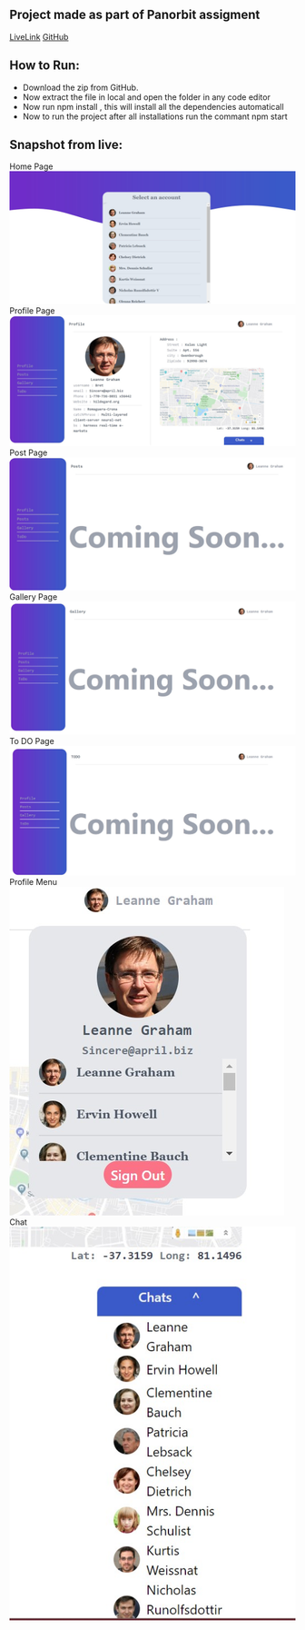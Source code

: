 ## Project made as part of Panorbit assigment

[LiveLink](https://assignment-panorbit.netlify.app/)
[GitHub](https://github.com/amaanraaz/userdetails_panorbit)

## How to Run:
- Download the zip from GitHub.
- Now extract the file in local and open the folder in any code editor
- Now run npm install , this will install all the dependencies automaticall
- Now to run the project after all installations run the commant npm start

## Snapshot from live:
Home Page
![](src/assets/Home.jpg)
Profile Page
![](src/assets/Profile.jpg)
Post Page
![](src/assets/Post.jpg)
Gallery Page
![](src/assets/Gallery.jpg)
To DO Page
![](src/assets/todo.jpg)
Profile Menu
![](src/assets/ProfileMenu.jpg)
Chat
![](src/assets/chat.jpg)